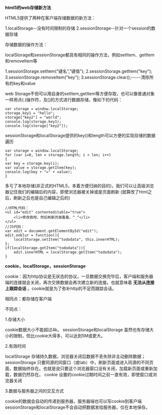 **html5的web存储新方法**

HTML5提供了两种在客户端存储数据的新方法：

1.localStorage--没有时间限制的存储
2.sessionStorage--针对一个session的数据存储

存储数据的操作方法：

localStorage和sessionStorage都具有相同的操作方法，例如setItem、getItem和removeItem等

1.sessionStorage.setItem("键名","键值");
2.sessionStorage.getItem("key");
3.sessionStorage.removeItem("key");
3.sessionStorage.clear();-----清除所有的key和value

web Storage不但可以用自身的setItem,getItem等方便存取，也可以像普通对象一样用点(.)操作符，及[]的方式进行数据存储，像如下的代码：

```
var storage = window.localStorage;
storage.key1 = "hello";
storage["key2"] = "world";
console.log(storage.key1);
console.log(storage["key2"]);
```

sessionStorage和localStorage提供的key()和length可以方便的实现存储的数据遍历

```
var storage = window.localStorage;
for (var i=0, len = storage.length; i < len; i++)
{
var key = storage.key(i);
var value = storage.getItem(key);
console.log(key + "=" + value);
}
```

多亏了本地存储(非正式的HTML5，本着方便归纳的目的)，我们可以让高级浏览器记住我们的编辑后的内容，即使浏览器被关掉或是页面刷新
(就算改了html之后，刷新之后也是自己编辑之后的)

```
//HTML代码：
<ul id="edit" contenteditable="true">
    <li>修改我吧，然后刷新页面看看，^_^</li>
</ul>
//JS代码：
var edit = document.getElementById("edit");
edit.onblur = function(){
    localStorage.setItem("tododata", this.innerHTML);
};
if(localStorage.getItem("tododata")){
    edit.innerHTML = localStorage.getItem("tododata");
}
```

**cookie，localStorage，sessionStorage**

cookie：因为http协议是无状态的协议，一旦数据交换完毕后，客户端和服务器端的连接就会关闭，再次交换数据会再次建立新的连接。也就意味着 **无法从连接上跟踪会话** 。cookie就是为了弥补http的不足而跟踪会话。

相同点：都存储在客户端

不同点：

1.存储大小

cookie数据大小不能超过4k。
sessionStorage和localStorage 虽然也有存储大小的限制，但比cookie大得多，可以达到5M或更大。

2.有效时间

localStorage 存储持久数据，浏览器关闭后数据不丢失除非主动删除数据；
sessionStorage 只要同源的同窗口（或tab）中，刷新页面或进入同源的不同页面，数据始终存在。也就是说只要这个浏览器窗口没有关闭，加载新页面或重新加载，数据仍然存在。
cookie 设置的cookie过期时间之前一直有效，即使窗口或浏览器关闭

3.数据与服务器之间的交互方式

cookie的数据会自动的传递到服务器，服务器端也可以写cookie到客户端
sessionStorage和localStorage不会自动把数据发给服务器，仅在本地保存。
